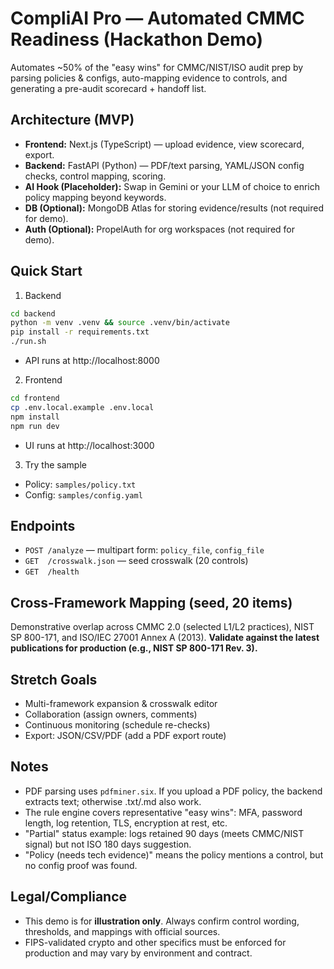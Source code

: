 # CompliAI Pro — Automated CMMC Readiness (Hackathon Demo)

Automates ~50% of the "easy wins" for CMMC/NIST/ISO audit prep by parsing policies & configs,
auto-mapping evidence to controls, and generating a pre-audit scorecard + handoff list.

## Architecture (MVP)
- **Frontend:** Next.js (TypeScript) — upload evidence, view scorecard, export.
- **Backend:** FastAPI (Python) — PDF/text parsing, YAML/JSON config checks, control mapping, scoring.
- **AI Hook (Placeholder):** Swap in Gemini or your LLM of choice to enrich policy mapping beyond keywords.
- **DB (Optional):** MongoDB Atlas for storing evidence/results (not required for demo).
- **Auth (Optional):** PropelAuth for org workspaces (not required for demo).

## Quick Start
1) Backend
```bash
cd backend
python -m venv .venv && source .venv/bin/activate
pip install -r requirements.txt
./run.sh
```
- API runs at http://localhost:8000

2) Frontend
```bash
cd frontend
cp .env.local.example .env.local
npm install
npm run dev
```
- UI runs at http://localhost:3000

3) Try the sample
- Policy: `samples/policy.txt`
- Config:  `samples/config.yaml`

## Endpoints
- `POST /analyze` — multipart form: `policy_file`, `config_file`
- `GET  /crosswalk.json` — seed crosswalk (20 controls)
- `GET  /health`

## Cross-Framework Mapping (seed, 20 items)
Demonstrative overlap across CMMC 2.0 (selected L1/L2 practices), NIST SP 800-171, and ISO/IEC 27001 Annex A (2013).
**Validate against the latest publications for production (e.g., NIST SP 800-171 Rev. 3).**

## Stretch Goals
- Multi-framework expansion & crosswalk editor
- Collaboration (assign owners, comments)
- Continuous monitoring (schedule re-checks)
- Export: JSON/CSV/PDF (add a PDF export route)

## Notes
- PDF parsing uses `pdfminer.six`. If you upload a PDF policy, the backend extracts text; otherwise .txt/.md also work.
- The rule engine covers representative "easy wins": MFA, password length, log retention, TLS, encryption at rest, etc.
- "Partial" status example: logs retained 90 days (meets CMMC/NIST signal) but not ISO 180 days suggestion.
- "Policy (needs tech evidence)" means the policy mentions a control, but no config proof was found.

## Legal/Compliance
- This demo is for **illustration only**. Always confirm control wording, thresholds, and mappings with official sources.
- FIPS-validated crypto and other specifics must be enforced for production and may vary by environment and contract.